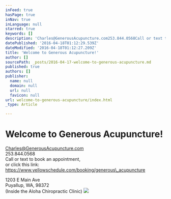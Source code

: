 ```yaml
---
inFeed: true
hasPage: true
inNav: true
inLanguage: null
starred: true
keywords: []
description: 'Charles@GenerousAcupuncture.com253.844.0568Call or text to book an appointment, or click the Book an Appointment tab on the navigation'
datePublished: '2016-04-18T01:12:29.539Z'
dateModified: '2016-04-18T01:12:27.209Z'
title: 'Welcome to Generous Acupuncture!'
author: []
sourcePath: _posts/2016-04-17-welcome-to-generous-acupuncture.md
published: true
authors: []
publisher:
  name: null
  domain: null
  url: null
  favicon: null
url: welcome-to-generous-acupuncture/index.html
_type: Article

---
```

# Welcome to Generous Acupuncture!

Charles@GenerousAcupuncture.com  
253.844.0568  
Call or text to book an appointment,  
or click this link: https://www.yellowschedule.com/booking/generous\_acupuncture

1203 E Main Ave  
Puyallup, WA, 98372  
(Inside the Aloha Chiropractic Clinic)
![](https://the-grid-user-content.s3-us-west-2.amazonaws.com/25c91b9d-b7db-48be-9f3d-5abf9946a669.jpg)